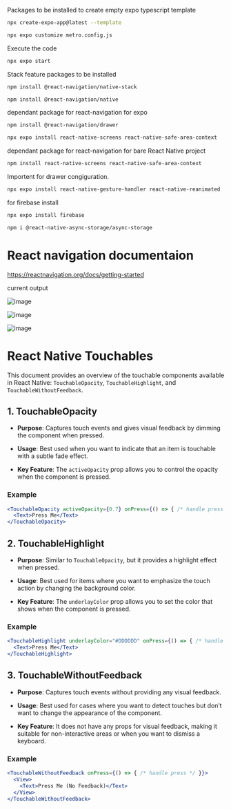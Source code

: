 Packages to be installed to create empty expo typescript template

``` bash 
npx create-expo-app@latest --template
```
```bash
npx expo customize metro.config.js 
```
Execute the code

```bash
npx expo start
```

Stack feature packages to be installed
```bash
npm install @react-navigation/native-stack
```
```bash
npm install @react-navigation/native
```



dependant package for react-navigation for expo
```bash
npm install @react-navigation/drawer
```
```bash
npx expo install react-native-screens react-native-safe-area-context
``` 
dependant package for react-navigation for bare React Native project

```bash
npm install react-native-screens react-native-safe-area-context
``` 

Importent for drawer congiguration.

```bash
npx expo install react-native-gesture-handler react-native-reanimated
``` 

for firebase install 

```bash
npx expo install firebase
```

```bash
npm i @react-native-async-storage/async-storage
```
# React navigation documentaion  
https://reactnavigation.org/docs/getting-started

current output

![image](https://github.com/user-attachments/assets/997e04a9-4351-4f34-90da-689d82d57ce5)

![image](https://github.com/user-attachments/assets/1f828db7-6f63-4f8b-aafd-2eaa2d237061)

![image](https://github.com/user-attachments/assets/d9a80545-4589-403e-8cb5-a59ddfc1b5ce)


# React Native Touchables

This document provides an overview of the touchable components available in React Native: `TouchableOpacity`, `TouchableHighlight`, and `TouchableWithoutFeedback`.

## 1. TouchableOpacity

- **Purpose**: Captures touch events and gives visual feedback by dimming the component when pressed.
  
- **Usage**: Best used when you want to indicate that an item is touchable with a subtle fade effect.
  
- **Key Feature**: The `activeOpacity` prop allows you to control the opacity when the component is pressed.

### Example

```jsx
<TouchableOpacity activeOpacity={0.7} onPress={() => { /* handle press */ }}>
  <Text>Press Me</Text>
</TouchableOpacity>
```

## 2. TouchableHighlight

- **Purpose**: Similar to `TouchableOpacity`, but it provides a highlight effect when pressed.
  
- **Usage**: Best used for items where you want to emphasize the touch action by changing the background color.
  
- **Key Feature**: The `underlayColor` prop allows you to set the color that shows when the component is pressed.

### Example

```jsx
<TouchableHighlight underlayColor="#DDDDDD" onPress={() => { /* handle press */ }}>
  <Text>Press Me</Text>
</TouchableHighlight>
```
## 3. TouchableWithoutFeedback

- **Purpose**: Captures touch events without providing any visual feedback.
  
- **Usage**: Best used for cases where you want to detect touches but don’t want to change the appearance of the component.
  
- **Key Feature**: It does not have any props for visual feedback, making it suitable for non-interactive areas or when you want to dismiss a keyboard.

### Example

```jsx
<TouchableWithoutFeedback onPress={() => { /* handle press */ }}>
  <View>
    <Text>Press Me (No Feedback)</Text>
  </View>
</TouchableWithoutFeedback>
```